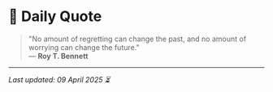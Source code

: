 # 📜 Daily Quote

> "No amount of regretting can change the past, and no amount of worrying can change the future."  
> — **Roy T. Bennett**

---

_Last updated: 09 April 2025 ⏳_
